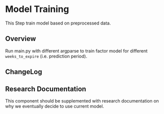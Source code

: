 # Model Training
This Step train model based on preprocessed data.

## Overview
Run main.py with different argparse to train factor model for different `weeks_to_expire` (i.e. prediction period).



## ChangeLog

## Research Documentation
This component should be supplemented with research documentation on why we eventually decide to use current model.